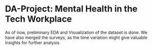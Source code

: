 # DA-Project: Mental Health in the Tech Workplace
As of now, preliminary EDA and Visualization of the dataset is done.
We have also merged the surveys, as the time variation might give valuable insights for further analysis
